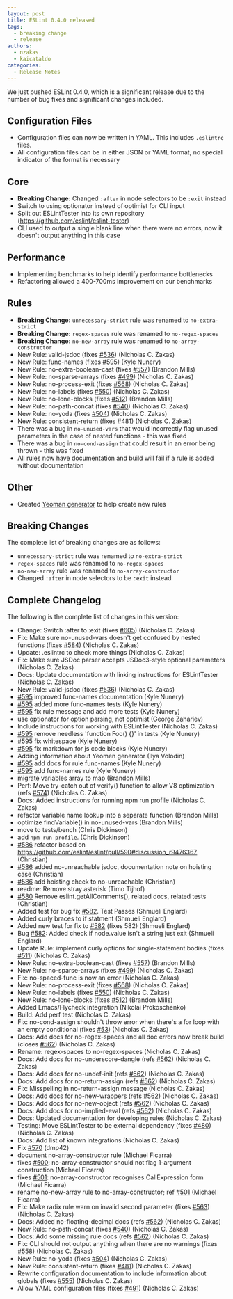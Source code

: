 ```yaml
---
layout: post
title: ESLint 0.4.0 released
tags:
  - breaking change
  - release
authors:
  - nzakas
  - kaicataldo
categories:
  - Release Notes
---
```


We just pushed ESLint 0.4.0, which is a significant release due to the number of bug fixes and significant changes included.

## Configuration Files

* Configuration files can now be written in YAML. This includes `.eslintrc` files.
* All configuration files can be in either JSON or YAML format, no special indicator of the format is necessary

## Core

* **Breaking Change:** Changed `:after` in node selectors to be `:exit` instead
* Switch to using optionator instead of optimist for CLI input
* Split out ESLintTester into its own repository (https://github.com/eslint/eslint-tester)
* CLI used to output a single blank line when there were no errors, now it doesn't output anything in this case

## Performance

* Implementing benchmarks to help identify performance bottlenecks
* Refactoring allowed a 400-700ms improvement on our benchmarks

## Rules

* **Breaking Change:** `unnecessary-strict` rule was renamed to `no-extra-strict`
* **Breaking Change:** `regex-spaces` rule was renamed to `no-regex-spaces`
* **Breaking Change:** `no-new-array` rule was renamed to `no-array-constructor`
* New Rule: valid-jsdoc (fixes [#536](https://github.com/eslint/eslint/issues/536)) (Nicholas C. Zakas)
* New Rule: func-names (fixes [#595](https://github.com/eslint/eslint/issues/595)) (Kyle Nunery)
* New Rule: no-extra-boolean-cast (fixes [#557](https://github.com/eslint/eslint/issues/557)) (Brandon Mills)
* New Rule: no-sparse-arrays (fixes [#499](https://github.com/eslint/eslint/issues/499)) (Nicholas C. Zakas)
* New Rule: no-process-exit (fixes [#568](https://github.com/eslint/eslint/issues/568)) (Nicholas C. Zakas)
* New Rule: no-labels (fixes [#550](https://github.com/eslint/eslint/issues/550)) (Nicholas C. Zakas)
* New Rule: no-lone-blocks (fixes [#512](https://github.com/eslint/eslint/issues/512)) (Brandon Mills)
* New Rule: no-path-concat (fixes [#540](https://github.com/eslint/eslint/issues/540)) (Nicholas C. Zakas)
* New Rule: no-yoda (fixes [#504](https://github.com/eslint/eslint/issues/504)) (Nicholas C. Zakas)
* New Rule: consistent-return (fixes [#481](https://github.com/eslint/eslint/issues/481)) (Nicholas C. Zakas)
* There was a bug in `no-unused-vars` that would incorrectly flag unused parameters in the case of nested functions - this was fixed
* There was a bug in `no-cond-assign` that could result in an error being thrown - this was fixed
* All rules now have documentation and build will fail if a rule is added without documentation

## Other

* Created [Yeoman generator](https://github.com/eslint/generator-eslint) to help create new rules

## Breaking Changes

The complete list of breaking changes are as follows:

* `unnecessary-strict` rule was renamed to `no-extra-strict`
* `regex-spaces` rule was renamed to `no-regex-spaces`
* `no-new-array` rule was renamed to `no-array-constructor`
* Changed `:after` in node selectors to be `:exit` instead

## Complete Changelog

The following is the complete list of changes in this version:

* Change: Switch :after to :exit (fixes [#605](https://github.com/eslint/eslint/issues/605)) (Nicholas C. Zakas)
* Fix: Make sure no-unused-vars doesn't get confused by nested functions (fixes [#584](https://github.com/eslint/eslint/issues/584)) (Nicholas C. Zakas)
* Update: .eslintrc to check more things (Nicholas C. Zakas)
* Fix: Make sure JSDoc parser accepts JSDoc3-style optional parameters (Nicholas C. Zakas)
* Docs: Update documentation with linking instructions for ESLintTester (Nicholas C. Zakas)
* New Rule: valid-jsdoc (fixes [#536](https://github.com/eslint/eslint/issues/536)) (Nicholas C. Zakas)
* [#595](https://github.com/eslint/eslint/issues/595) improved func-names documentation (Kyle Nunery)
* [#595](https://github.com/eslint/eslint/issues/595) added more func-names tests (Kyle Nunery)
* [#595](https://github.com/eslint/eslint/issues/595) fix rule message and add more tests (Kyle Nunery)
* use optionator for option parsing, not optimist (George Zahariev)
* Include instructions for working with ESLintTester (Nicholas C. Zakas)
* [#595](https://github.com/eslint/eslint/issues/595) remove needless 'function Foo() {}' in tests (Kyle Nunery)
* [#595](https://github.com/eslint/eslint/issues/595) fix whitespace (Kyle Nunery)
* [#595](https://github.com/eslint/eslint/issues/595) fix markdown for js code blocks (Kyle Nunery)
* Adding information about Yeomen generator (Ilya Volodin)
* [#595](https://github.com/eslint/eslint/issues/595) add docs for rule func-names (Kyle Nunery)
* [#595](https://github.com/eslint/eslint/issues/595) add func-names rule (Kyle Nunery)
* migrate variables array to map (Brandon Mills)
* Perf: Move try-catch out of verify() function to allow V8 optimization (refs [#574](https://github.com/eslint/eslint/issues/574)) (Nicholas C. Zakas)
* Docs: Added instructions for running npm run profile (Nicholas C. Zakas)
* refactor variable name lookup into a separate function (Brandon Mills)
* optimize findVariable() in no-unused-vars (Brandon Mills)
* move to tests/bench (Chris Dickinson)
* add `npm run profile`. (Chris Dickinson)
* [#586](https://github.com/eslint/eslint/issues/586) refactor based on https://github.com/eslint/eslint/pull/590#discussion_r9476367 (Christian)
* [#586](https://github.com/eslint/eslint/issues/586) added no-unreachable jsdoc, documentation note on hoisting case (Christian)
* [#586](https://github.com/eslint/eslint/issues/586) add hoisting check to no-unreachable (Christian)
* readme: Remove stray asterisk (Timo Tijhof)
* [#580](https://github.com/eslint/eslint/issues/580) Remove eslint.getAllComments(), related docs, related tests (Christian)
* Added test for bug fix [#582](https://github.com/eslint/eslint/issues/582). Test Passes (Shmueli Englard)
* Added curly braces to if statment (Shmueli Englard)
* Added new test for fix to [#582](https://github.com/eslint/eslint/issues/582) (fixes 582) (Shmueli Englard)
* Bug [#582](https://github.com/eslint/eslint/issues/582): Added check if node.value isn't a string just exit (Shmueli Englard)
* Update Rule: implement curly options for single-statement bodies (fixes [#511](https://github.com/eslint/eslint/issues/511)) (Nicholas C. Zakas)
* New Rule: no-extra-boolean-cast (fixes [#557](https://github.com/eslint/eslint/issues/557)) (Brandon Mills)
* New Rule: no-sparse-arrays (fixes [#499](https://github.com/eslint/eslint/issues/499)) (Nicholas C. Zakas)
* Fix: no-spaced-func is now an error (Nicholas C. Zakas)
* New Rule: no-process-exit (fixes [#568](https://github.com/eslint/eslint/issues/568)) (Nicholas C. Zakas)
* New Rule: no-labels (fixes [#550](https://github.com/eslint/eslint/issues/550)) (Nicholas C. Zakas)
* New Rule: no-lone-blocks (fixes [#512](https://github.com/eslint/eslint/issues/512)) (Brandon Mills)
* Added Emacs/Flycheck integration (Nikolai Prokoschenko)
* Build: Add perf test (Nicholas C. Zakas)
* Fix: no-cond-assign shouldn't throw error when there's a for loop with an empty conditional (fixes [#53](https://github.com/eslint/eslint/issues/53)) (Nicholas C. Zakas)
* Docs: Add docs for no-regex-spaces and all doc errors now break build (closes [#562](https://github.com/eslint/eslint/issues/562)) (Nicholas C. Zakas)
* Rename: regex-spaces to no-regex-spaces (Nicholas C. Zakas)
* Docs: Add docs for no-underscore-dangle (refs [#562](https://github.com/eslint/eslint/issues/562)) (Nicholas C. Zakas)
* Docs: Add docs for no-undef-init (refs [#562](https://github.com/eslint/eslint/issues/562)) (Nicholas C. Zakas)
* Docs: Add docs for no-return-assign (refs [#562](https://github.com/eslint/eslint/issues/562)) (Nicholas C. Zakas)
* Fix: Misspelling in no-return-assign message (Nicholas C. Zakas)
* Docs: Add docs for no-new-wrappers (refs [#562](https://github.com/eslint/eslint/issues/562)) (Nicholas C. Zakas)
* Docs: Add docs for no-new-object (refs [#562](https://github.com/eslint/eslint/issues/562)) (Nicholas C. Zakas)
* Docs: Add docs for no-implied-eval (refs [#562](https://github.com/eslint/eslint/issues/562)) (Nicholas C. Zakas)
* Docs: Updated documentation for developing rules (Nicholas C. Zakas)
* Testing: Move ESLintTester to be external dependency (fixes [#480](https://github.com/eslint/eslint/issues/480)) (Nicholas C. Zakas)
* Docs: Add list of known integrations (Nicholas C. Zakas)
* Fix [#570](https://github.com/eslint/eslint/issues/570) (dmp42)
* document no-array-constructor rule (Michael Ficarra)
* fixes [#500](https://github.com/eslint/eslint/issues/500): no-array-constructor should not flag 1-argument construction (Michael Ficarra)
* fixes [#501](https://github.com/eslint/eslint/issues/501): no-array-constructor recognises CallExpression form (Michael Ficarra)
* rename no-new-array rule to no-array-constructor; ref [#501](https://github.com/eslint/eslint/issues/501) (Michael Ficarra)
* Fix: Make radix rule warn on invalid second parameter (fixes [#563](https://github.com/eslint/eslint/issues/563)) (Nicholas C. Zakas)
* Docs: Added no-floating-decimal docs (refs [#562](https://github.com/eslint/eslint/issues/562)) (Nicholas C. Zakas)
* New Rule: no-path-concat (fixes [#540](https://github.com/eslint/eslint/issues/540)) (Nicholas C. Zakas)
* Docs: Add some missing rule docs (refs [#562](https://github.com/eslint/eslint/issues/562)) (Nicholas C. Zakas)
* Fix: CLI should not output anything when there are no warnings (fixes [#558](https://github.com/eslint/eslint/issues/558)) (Nicholas C. Zakas)
* New Rule: no-yoda (fixes [#504](https://github.com/eslint/eslint/issues/504)) (Nicholas C. Zakas)
* New Rule: consistent-return (fixes [#481](https://github.com/eslint/eslint/issues/481)) (Nicholas C. Zakas)
* Rewrite configuration documentation to include information about globals (fixes [#555](https://github.com/eslint/eslint/issues/555)) (Nicholas C. Zakas)
* Allow YAML configuration files (fixes [#491](https://github.com/eslint/eslint/issues/491)) (Nicholas C. Zakas)
